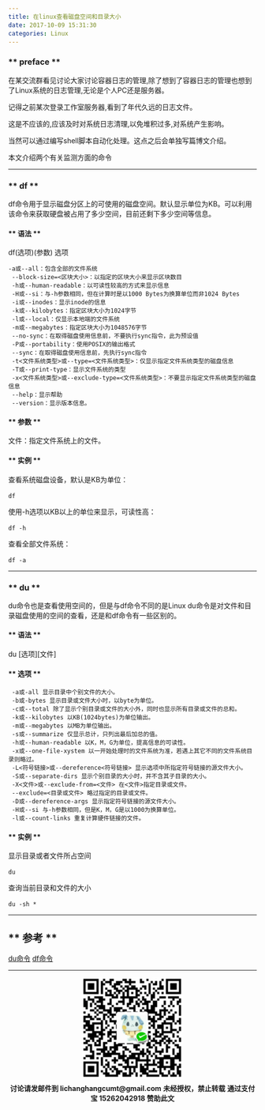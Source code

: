 ```yaml
---
title: 在linux查看磁盘空间和目录大小
date: 2017-10-09 15:31:30
categories: Linux 
---
```


### ** preface **

在某交流群看见讨论大家讨论容器日志的管理,除了想到了容器日志的管理也想到了Linux系统的日志管理,无论是个人PC还是服务器。

记得之前某次登录工作室服务器,看到了年代久远的日志文件。

这是不应该的,应该及时对系统日志清理,以免堆积过多,对系统产生影响。

当然可以通过编写shell脚本自动化处理。这点之后会单独写篇博文介绍。

本文介绍两个有关监测方面的命令

***************

### ** df **

df命令用于显示磁盘分区上的可使用的磁盘空间。默认显示单位为KB。可以利用该命令来获取硬盘被占用了多少空间，目前还剩下多少空间等信息。

#### ** 语法 **
 
 df(选项)(参数) 选项 


```
-a或--all：包含全部的文件系统
 --block-size=<区块大小>：以指定的区块大小来显示区块数目
 -h或--human-readable：以可读性较高的方式来显示信息
 -H或--si：与-h参数相同，但在计算时是以1000 Bytes为换算单位而非1024 Bytes
 -i或--inodes：显示inode的信息
 -k或--kilobytes：指定区块大小为1024字节
 -l或--local：仅显示本地端的文件系统
 -m或--megabytes：指定区块大小为1048576字节
 --no-sync：在取得磁盘使用信息前，不要执行sync指令，此为预设值
 -P或--portability：使用POSIX的输出格式
 --sync：在取得磁盘使用信息前，先执行sync指令
 -t<文件系统类型>或--type=<文件系统类型>：仅显示指定文件系统类型的磁盘信息
 -T或--print-type：显示文件系统的类型
 -x<文件系统类型>或--exclude-type=<文件系统类型>：不要显示指定文件系统类型的磁盘信息
 --help：显示帮助
 --version：显示版本信息。 
 ```
 
 #### ** 参数 **
 
 文件：指定文件系统上的文件。 
 
 #### ** 实例 ** 
 
 查看系统磁盘设备，默认是KB为单位： 

`df`

使用-h选项以KB以上的单位来显示，可读性高：

`df -h`

查看全部文件系统：

`df -a`

***************

### ** du **


du命令也是查看使用空间的，但是与df命令不同的是Linux du命令是对文件和目录磁盘使用的空间的查看，还是和df命令有一些区别的。
 
#### ** 语法 ** 
 
du [选项][文件] 
 
#### ** 选项 ** 
```
 -a或-all 显示目录中个别文件的大小。
 -b或-bytes 显示目录或文件大小时，以byte为单位。
 -c或--total 除了显示个别目录或文件的大小外，同时也显示所有目录或文件的总和。
 -k或--kilobytes 以KB(1024bytes)为单位输出。
 -m或--megabytes 以MB为单位输出。
 -s或--summarize 仅显示总计，只列出最后加总的值。
 -h或--human-readable 以K，M，G为单位，提高信息的可读性。
 -x或--one-file-xystem 以一开始处理时的文件系统为准，若遇上其它不同的文件系统目录则略过。
 -L<符号链接>或--dereference<符号链接> 显示选项中所指定符号链接的源文件大小。
 -S或--separate-dirs 显示个别目录的大小时，并不含其子目录的大小。
 -X<文件>或--exclude-from=<文件> 在<文件>指定目录或文件。
 --exclude=<目录或文件> 略过指定的目录或文件。
 -D或--dereference-args 显示指定符号链接的源文件大小。
 -H或--si 与-h参数相同，但是K，M，G是以1000为换算单位。
 -l或--count-links 重复计算硬件链接的文件。
```

#### ** 实例  **

显示目录或者文件所占空间

`du`

查询当前目录和文件的大小

`du -sh *`

***************

## ** 参考 **
[du命令](http://man.linuxde.net/du)
[df命令](http://man.linuxde.net/df)
***************

<div width="100%" align="center"><img src="/img/wx.png" alt="微信赞助二维码"></div></div>
<p style="margin-top: 0.4em; text-align: center">
      <b style="font-size: 1em;">讨论请发邮件到 lichanghangcumt@gmail.com</b>
      <b style="font-size: 1em;">未经授权，禁止转载</b>
      <b style="font-size: 1em;">通过支付宝 15262042918 赞助此文</b>
 </p>

